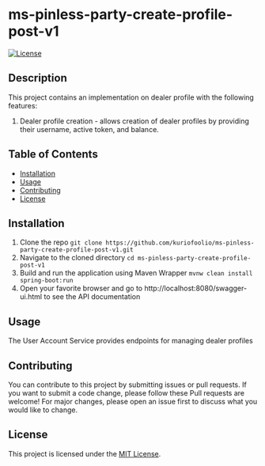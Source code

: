 # ms-pinless-party-create-profile-post-v1

[![License](https://img.shields.io/badge/license-MIT-blue.svg)](LICENSE)

## Description

This project contains an implementation on dealer profile with the following features:
1. Dealer profile creation - allows creation of dealer profiles by providing their username, active token, and balance. 

## Table of Contents

- [Installation](#installation)
- [Usage](#usage)
- [Contributing](#contributing)
- [License](#license)

## Installation

1. Clone the repo 
```git clone https://github.com/kuriofoolio/ms-pinless-party-create-profile-post-v1.git```
2. Navigate to the cloned directory 
```cd ms-pinless-party-create-profile-post-v1```
3. Build and run the application using Maven Wrapper 
```mvnw clean install spring-boot:run```
4. Open your favorite browser and go to http://localhost:8080/swagger-ui.html to see the API documentation

## Usage
The User Account Service provides endpoints for managing dealer profiles 

## Contributing

You can contribute to this project  by submitting issues or pull requests. If you want to submit a code change, please follow these
Pull requests are welcome! For major changes, please open an issue first to discuss what you would  like to change. 

## License

This project is licensed under the [MIT License](LICENSE).
